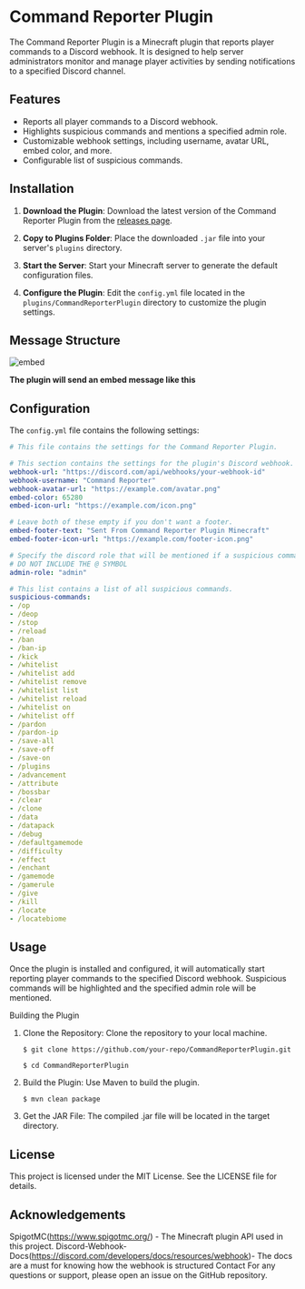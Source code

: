 # Command Reporter Plugin

The Command Reporter Plugin is a Minecraft plugin that reports player commands to a Discord webhook. It is designed to help server administrators monitor and manage player activities by sending notifications to a specified Discord channel.

## Features

- Reports all player commands to a Discord webhook.
- Highlights suspicious commands and mentions a specified admin role.
- Customizable webhook settings, including username, avatar URL, embed color, and more.
- Configurable list of suspicious commands.

## Installation

1. **Download the Plugin**: Download the latest version of the Command Reporter Plugin from the [releases page](https://github.com/your-repo/releases).

2. **Copy to Plugins Folder**: Place the downloaded `.jar` file into your server's `plugins` directory.

3. **Start the Server**: Start your Minecraft server to generate the default configuration files.

4. **Configure the Plugin**: Edit the `config.yml` file located in the `plugins/CommandReporterPlugin` directory to customize the plugin settings.

## Message Structure
![embed](https://github.com/user-attachments/assets/7aaaba7b-5127-4471-8338-0cd026be70d7)

**The plugin will send an embed message like this**


## Configuration

The `config.yml` file contains the following settings:

```yaml
# This file contains the settings for the Command Reporter Plugin.

# This section contains the settings for the plugin's Discord webhook.
webhook-url: "https://discord.com/api/webhooks/your-webhook-id"
webhook-username: "Command Reporter"
webhook-avatar-url: "https://example.com/avatar.png"
embed-color: 65280
embed-icon-url: "https://example.com/icon.png"

# Leave both of these empty if you don't want a footer.
embed-footer-text: "Sent From Command Reporter Plugin Minecraft"
embed-footer-icon-url: "https://example.com/footer-icon.png"

# Specify the discord role that will be mentioned if a suspicious command is executed.
# DO NOT INCLUDE THE @ SYMBOL
admin-role: "admin"

# This list contains a list of all suspicious commands.
suspicious-commands:
- /op
- /deop
- /stop
- /reload
- /ban
- /ban-ip
- /kick
- /whitelist
- /whitelist add
- /whitelist remove
- /whitelist list
- /whitelist reload
- /whitelist on
- /whitelist off
- /pardon
- /pardon-ip
- /save-all
- /save-off
- /save-on
- /plugins
- /advancement
- /attribute
- /bossbar
- /clear
- /clone
- /data
- /datapack
- /debug
- /defaultgamemode
- /difficulty
- /effect
- /enchant
- /gamemode
- /gamerule
- /give
- /kill
- /locate
- /locatebiome
```



## Usage

Once the plugin is installed and configured, it will automatically start reporting player commands to the specified Discord webhook. Suspicious commands will be highlighted and the specified admin role will be mentioned.

Building the Plugin
1. Clone the Repository: Clone the repository to your local machine.
   
   ```$ git clone https://github.com/your-repo/CommandReporterPlugin.git```
   
   ```$ cd CommandReporterPlugin```
   
3. Build the Plugin: Use Maven to build the plugin.

   ```$ mvn clean package```

4. Get the JAR File: The compiled .jar file will be located in the target directory.


## License
This project is licensed under the MIT License. See the LICENSE file for details.

## Acknowledgements
SpigotMC(https://www.spigotmc.org/) - The Minecraft plugin API used in this project.
Discord-Webhook-Docs(https://discord.com/developers/docs/resources/webhook)- The docs are a must for knowing how the webhook is structured
Contact
For any questions or support, please open an issue on the GitHub repository.
